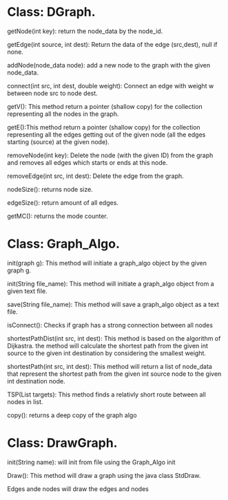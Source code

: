 # Class: DGraph.


getNode(int key): return the node_data by the node_id.

getEdge(int source, int dest): Return the data of the edge (src,dest), null if none.

addNode(node_data node): add a new node to the graph with the given node_data.

connect(int src, int dest, double weight): Connect an edge with weight w between node src to node dest.

getV(): This method return a pointer (shallow copy) for the  collection representing all the nodes in the graph.

getE():This method return a pointer (shallow copy) for the collection representing all the edges getting out of the given node (all the edges starting (source) at the given node).

removeNode(int key): Delete the node (with the given ID) from the graph and removes all edges which starts or ends at this node.

removeEdge(int src, int dest): Delete the edge from the graph. 

nodeSize(): returns node size.

edgeSize(): return amount of all edges.

getMC(): returns the mode counter.

# Class: Graph_Algo.

init(graph g): This method will initiate a graph_algo object by the given graph g.

init(String file_name): This method will initiate a graph_algo object from a given text file.

save(String file_name): This method will save a graph_algo object as a text file.

isConnect(): Checks if graph has a strong connection between all nodes

shortestPathDist(int src, int dest): This method is based on the algorithm of Dijkastra. the method will calculate the shortest path from the given int source to the given int destination by considering the smallest weight.

shortestPath(int src, int dest): This method will return a list of node_data that represent the shortest path from the given int source node to the given int destination node.

TSP(List targets): This method finds a relativly short route between all nodes in list.

copy(): returns a deep copy of the graph algo

# Class: DrawGraph.

init(String name): will init from file using the Graph_Algo init

Draw(): This method will draw a graph using the java class StdDraw.

Edges ande nodes will draw the edges and nodes 
